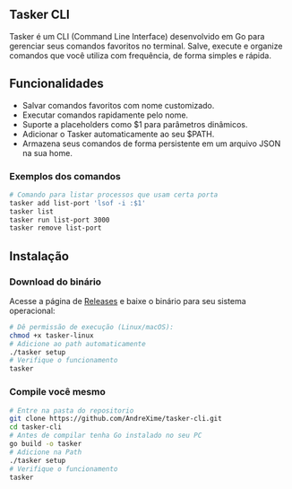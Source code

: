 ## Tasker CLI

Tasker é um CLI (Command Line Interface) desenvolvido em Go para gerenciar seus comandos favoritos no terminal. Salve, execute e organize comandos que você utiliza com frequência, de forma simples e rápida.

## Funcionalidades

- Salvar comandos favoritos com nome customizado.
- Executar comandos rapidamente pelo nome.
- Suporte a placeholders como $1 para parâmetros dinâmicos.
- Adicionar o Tasker automaticamente ao seu $PATH.
- Armazena seus comandos de forma persistente em um arquivo JSON na sua home.

### Exemplos dos comandos

```bash
# Comando para listar processos que usam certa porta
tasker add list-port 'lsof -i :$1'
tasker list
tasker run list-port 3000
tasker remove list-port
```

## Instalação

### Download do binário

Acesse a página de [Releases](https://github.com/AndreXime/tasker-cli/releases) e
baixe o binário para seu sistema operacional:

```bash
# Dê permissão de execução (Linux/macOS):
chmod +x tasker-linux
# Adicione ao path automaticamente
./tasker setup
# Verifique o funcionamento
tasker
```

### Compile você mesmo

```bash
# Entre na pasta do repositorio
git clone https://github.com/AndreXime/tasker-cli.git
cd tasker-cli
# Antes de compilar tenha Go instalado no seu PC
go build -o tasker
# Adicione na Path
./tasker setup
# Verifique o funcionamento
tasker
```
